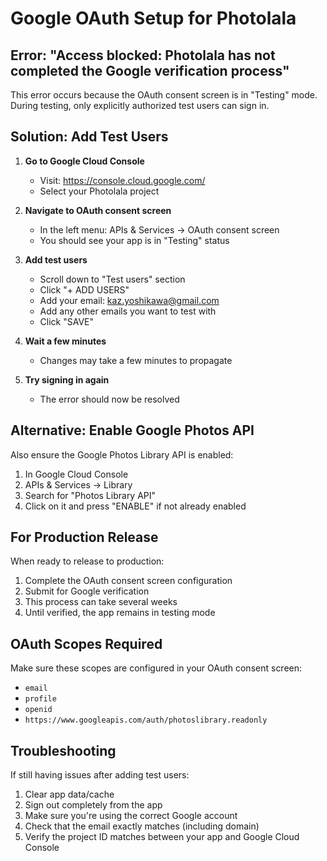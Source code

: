 # Google OAuth Setup for Photolala

## Error: "Access blocked: Photolala has not completed the Google verification process"

This error occurs because the OAuth consent screen is in "Testing" mode. During testing, only explicitly authorized test users can sign in.

## Solution: Add Test Users

1. **Go to Google Cloud Console**
   - Visit: https://console.cloud.google.com/
   - Select your Photolala project

2. **Navigate to OAuth consent screen**
   - In the left menu: APIs & Services → OAuth consent screen
   - You should see your app is in "Testing" status

3. **Add test users**
   - Scroll down to "Test users" section
   - Click "+ ADD USERS"
   - Add your email: kaz.yoshikawa@gmail.com
   - Add any other emails you want to test with
   - Click "SAVE"

4. **Wait a few minutes**
   - Changes may take a few minutes to propagate

5. **Try signing in again**
   - The error should now be resolved

## Alternative: Enable Google Photos API

Also ensure the Google Photos Library API is enabled:

1. In Google Cloud Console
2. APIs & Services → Library
3. Search for "Photos Library API"
4. Click on it and press "ENABLE" if not already enabled

## For Production Release

When ready to release to production:

1. Complete the OAuth consent screen configuration
2. Submit for Google verification
3. This process can take several weeks
4. Until verified, the app remains in testing mode

## OAuth Scopes Required

Make sure these scopes are configured in your OAuth consent screen:
- `email`
- `profile`
- `openid`
- `https://www.googleapis.com/auth/photoslibrary.readonly`

## Troubleshooting

If still having issues after adding test users:

1. Clear app data/cache
2. Sign out completely from the app
3. Make sure you're using the correct Google account
4. Check that the email exactly matches (including domain)
5. Verify the project ID matches between your app and Google Cloud Console
